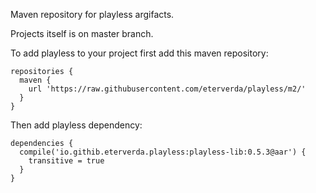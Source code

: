 Maven repository for playless argifacts.

Projects itself is on master branch.

To add playless to your project first add this maven repository:
```
repositories {
  maven {
    url 'https://raw.githubusercontent.com/eterverda/playless/m2/'
  }
}
```

Then add playless dependency:
```
dependencies {
  compile('io.githib.eterverda.playless:playless-lib:0.5.3@aar') {
    transitive = true
  }
}
```
